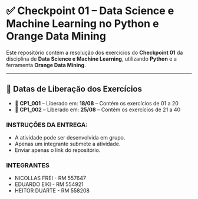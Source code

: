 # ✅ Checkpoint 01 – Data Science e Machine Learning no Python e Orange Data Mining

Este repositório contém a resolução dos exercícios do **Checkpoint 01** da disciplina de **Data Science e Machine Learning**, utilizando **Python** e a ferramenta **Orange Data Mining**.

---

## 📅 Datas de Liberação dos Exercícios

- 📁 **CP1_001** – Liberado em: **18/08** – Contém os exercícios de 01 a 20  
- 📁 **CP1_002** – Liberado em: **25/08** – Contém os exercícios de 21 a 40

### INSTRUÇÕES DA ENTREGA:
- A atividade pode ser desenvolvida em grupo.
- Apenas um integrante submete a atividade.
- Enviar apenas o link do repositório.

### INTEGRANTES
- NICOLLAS FREI - RM 557647
- EDUARDO EIKI - RM 554921
- HEITOR DUARTE - RM 558208

